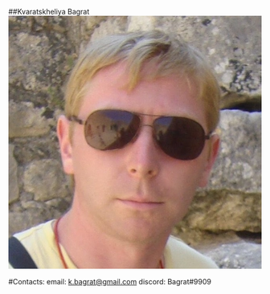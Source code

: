 ##Kvaratskheliya Bagrat
![Alt-текст](profileFoto4.JPG "Подпись")

#Contacts:
email: k.bagrat@gmail.com
discord: Bagrat#9909